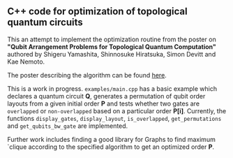 ## C++ code for optimization of topological quantum circuits

This an attempt to implement the optimization routine from the poster on
**"Qubit Arrangement Problems for Topological Quantum Computation"** authored
by Shigeru Yamashita, Shinnosuke Hiratsuka, Simon Devitt and Kae Nemoto.

The poster describing the algorithm can be found [here](https://www.imsc.res.in/~aqis13/extended/posters/shigeru_yamashita_81.pdf).

This is a work in progress. `examples/main.cpp` has a basic example which declares a quantum circuit **Q**, generates a permutation of qubit order layouts from a given initial order **P** and tests whether two gates are ` overlapped` or `non-overlapped` based on a particular order **P[i]**. Currently, the functions `display_gates`, `display_layout`, `is_overlapped`, `get_permutations` and `get_qubits_bw_gate` are implemented.

Further work includes finding a good library for Graphs to find maximum `clique according to the specified algorithm to get an optimized order **P**.
